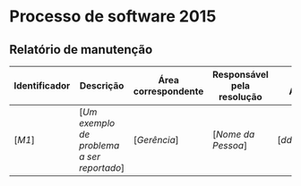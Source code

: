 
Processo de software 2015
=================================

Relatório de manutenção
-----------------------

Identificador | Descrição | Área correspondente | Responsável pela resolução | Data de Abertura | Data de Conclusão | Método de contingência
--------------|-----------|---------------------|----------------------------|------------------|-------------------|-----------------------
[_M1_] | [_Um exemplo de problema a ser reportado_] | [_Gerência_] | [_Nome da Pessoa_] | [_dd/mm/aaaa_] | [_dd/mm/aaaa_] | [_Documento X foi modificado_]
